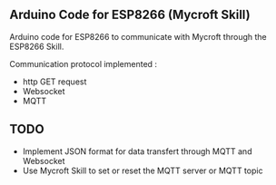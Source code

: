 ## Arduino Code for ESP8266 (Mycroft Skill)
Arduino code for ESP8266 to communicate with Mycroft through the ESP8266 Skill.

Communication protocol implemented :
* http GET request
* Websocket
* MQTT

## TODO

* Implement JSON format for data transfert through MQTT and Websocket
* Use Mycroft Skill to set or reset the MQTT server or MQTT topic
